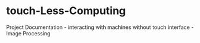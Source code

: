 # touch-Less-Computing
Project Documentation - interacting with machines without touch interface - Image Processing

